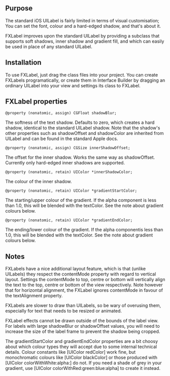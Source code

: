 Purpose
--------------

The standard iOS UILabel is fairly limited in terms of visual customisation; You can set the font, colour and a hard-edged shadow, and that's about it.

FXLabel improves upon the standard UILabel by providing a subclass that supports soft shadows, inner shadow and gradient fill, and which can easily be used in place of any standard UILabel.


Installation
---------------

To use FXLabel, just drag the class files into your project. You can create FXLabels programatically, or create them in Interface Builder by dragging an ordinary UILabel into your view and settings its class to FXLabel.


FXLabel properties
----------------

	@property (nonatomic, assign) CGFloat shadowBlur;
	
The softness of the text shadow. Defaults to zero, which creates a hard shadow, identical to the standard UILabel shadow. Note that the shadow's other properties such as shadowOffset and shadowColor are inherited from UILabel and can be found in the standard Apple docs.
	
	@property (nonatomic, assign) CGSize innerShadowOffset;
	
The offset for the inner shadow. Works the same way as shadowOffset. Currently only hard-edged inner shadows are supported.
	
	@property (nonatomic, retain) UIColor *innerShadowColor;
	
The colour of the inner shadow.
	
	@property (nonatomic, retain) UIColor *gradientStartColor;
	
The starting/upper colour of the gradient. If the alpha component is less than 1.0, this will be blended with the textColor. See the note about gradient colours below.
	
	@property (nonatomic, retain) UIColor *gradientEndColor;
	
The ending/lower colour of the gradient. If the alpha componentis less than 1.0, this will be blended with the textColor. See the note about gradient colours below.

	
Notes
----------------

FXLabels have a nice additional layout feature, which is that (unlike UILabels) they respect the contentMode property with regard to vertical layout. Settings the contentMode to top, centre or bottom will vertically align the text to the top, centre or bottom of the view respectively. Note however that for horizontal alignment, the FXLabel ignores contentMode in favour of the textAlignment property.

FXLabels are slower to draw than UILabels, so be wary of overusing them, especially for text that needs to be resized or animated.

FXLabel effects cannot be drawn outside of the bounds of the label view. For labels with large shadowBlur or shadowOffset values, you will need to increase the size of the label frame to prevent the shadow being cropped.

The gradientStartColor and gradientEndColor properties are a bit choosy about which colour types they will accept due to some internal technical details. Colour constants like [UIColor redColor] work fine, but monochromatic colours like [UIColor blackColor] or those produced with [UIColor colorWithWhite:alpha:]  do not. If you need a shade of grey in your gradient, use [UIColor colorWithRed:green:blue:alpha] to create it instead.